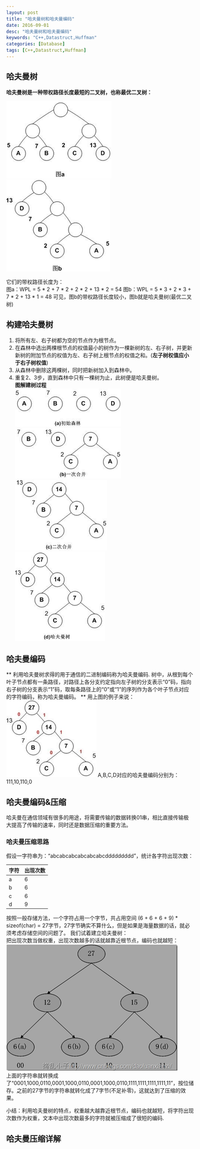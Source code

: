```yaml
---
layout: post
title: "哈夫曼树和哈夫曼编码"
date: 2016-09-01
desc: "哈夫曼树和哈夫曼编码"
keywords: "C++,Datastruct,Huffman"
categories: [Database]
tags: [C++,Datastruct,Huffman]
---
```


## 哈夫曼树
**哈夫曼树是一种带权路径长度最短的二叉树，也称最优二叉树：**  

![alt text](/../static/img/blog/Huffman/picture_a.png "Huffman")  ![alt text](/../static/img/blog/Huffman/picture_b.png "Huffman")  

它们的带权路径长度为：  
图a：WPL = 5 * 2 + 7 * 2 + 2 * 2 + 13 * 2 = 54
图b：WPL = 5 * 3 + 2 * 3 + 7 * 2 + 13 * 1 = 48
可见，图b的带权路径长度较小，图b就是哈夫曼树(最优二叉树)  
## 构建哈夫曼树  
1. 将所有左、右子树都为空的节点作为根节点。  
2. 在森林中选出两棵根节点的权值最小的树作为一棵新树的左、右子树，并更新新树的附加节点的权值为左、右子树上根节点的权值之和。(**左子树权值应小于右子树权值**)  
3. 从森林中删除这两棵树，同时把新树加入到森林中。  
4. 重复2、3步，直到森林中只有一棵树为止，此树便是哈夫曼树。  
**图解建树过程**  
![alt text](/../static/img/blog/Huffman/buildtree_1.png "Huffman")  ![alt text](/../static/img/blog/Huffman/buildtree_2.png "Huffman")  
![alt text](/../static/img/blog/Huffman/buildtree_3.png "Huffman")  ![alt text](/../static/img/blog/Huffman/buildtree_4.png "Huffman")

## 哈夫曼编码
** 利用哈夫曼树求得的用于通信的二进制编码称为哈夫曼编码.
树中，从根到每个叶子节点都有一条路径，对路径上各分支约定指向左子树的分支表示“0”码，指向右子树的分支表示“1”码，取每条路径上的“0”或“1”的序列作为各个叶子节点对应的字符编码，称为哈夫曼编码。  **
用上图的例子来说：  
![alt text](/../static/img/blog/Huffman/huffman_code.png "Huffman")
A,B,C,D对应的哈夫曼编码分别为：111,10,110,0  

## 哈夫曼编码&压缩
哈夫曼在通信领域有很多的用途，将需要传输的数据转换01串，相比直接传输极大提高了传输的速率，同时还是数据压缩的重要方法。  
### 哈夫曼压缩思路
假设一字符串为：“abcabcabcabcabcabcddddddddd”，统计各字符出现次数：  

| 字符 | 出现次数 |
| ---- | -------- |
| a    | 6        |
| b    | 6        |
| c    | 6        |
| d    | 9        |

按照一般存储方法，一个字符占用一个字节，共占用空间 (6 + 6 + 6 + 9) * sizeof(char) = 27字节，27字节确实不算什么，但是如果是海量数据的话，就必须考虑存储空间的问题了。
我们试着建立哈夫曼树：  
把出现次数当做权重，出现次数越多的话就越靠近根节点，编码也就越短：  
![alt text](/../static/img/blog/Huffman/huffman_code_1.PNG "Huffman")  
上面的字符串就转换成了“0001,1000,0110,0001,1000,0110,0001,1000,0110,1111,1111,1111,1111,11”，按位储存。之前的27字节的字符串就转化成了7字节(不足补零)，这就达到了压缩的效果。  

小结：利用哈夫曼树的特点，权重越大越靠近根节点，编码也就越短，将字符出现次数作为权重，文本中出现次数最多的字符就被压缩成了很短的编码.

## 哈夫曼压缩详解  

